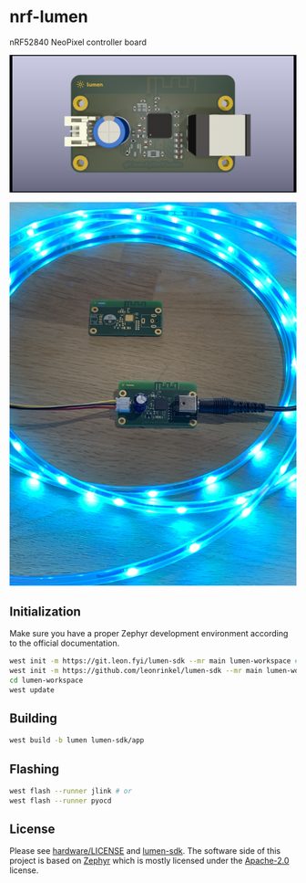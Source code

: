 # nrf-lumen

nRF52840 NeoPixel controller board

![Render of the controller board](./nrf-lumen.png)

![Photo of the board with LED strip attached](./IMG_3479.jpeg)

## Initialization

Make sure you have a proper Zephyr development environment according to the official documentation.

```sh
west init -m https://git.leon.fyi/lumen-sdk --mr main lumen-workspace # or
west init -m https://github.com/leonrinkel/lumen-sdk --mr main lumen-workspace
cd lumen-workspace
west update
```

## Building

```sh
west build -b lumen lumen-sdk/app
```

## Flashing

```sh
west flash --runner jlink # or
west flash --runner pyocd
```

## License

Please see [hardware/LICENSE](hardware/LICENSE) and [lumen-sdk](https://git.leon.fyi/lumen-sdk). The software side of this project is based on [Zephyr](https://www.zephyrproject.org) which is mostly licensed under the [Apache-2.0](http://www.apache.org/licenses/LICENSE-2.0) license.
